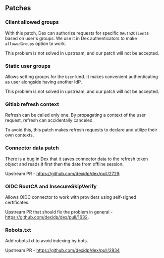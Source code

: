 ## Patches

### Client allowed groups

With this patch, Dex can authorize requests for specific `OAuth2Client`s based on user's groups. 
We use it in Dex authenticators to make `allowedGroups` option to work.

This problem is not solved in upstream, and our patch will not be accepted.

### Static user groups

Allows setting groups for the `User` kind. It makes convenient authenticating as user alongside having another IdP.

This problem is not solved in upstream, and our patch will not be accepted.

### Gitlab refresh context

Refresh can be called only one. By propagating a context of the user request, refresh can accidentally canceled.

To avoid this, this patch makes refresh requests to declare and utilize their own contexts.

### Connector data patch

There is a bug in Dex that it saves connector data to the refresh token object and reads it first then the date from offline session.

Upstream PR - https://github.com/dexidp/dex/pull/2729.

### OIDC RootCA and InsecureSkipVerify

Allows OIDC connector to work with providers using self-signed certificates.

Upstream PR that should fix the problem in general - https://github.com/dexidp/dex/pull/1632.

### Robots.txt

Add robots.txt to avoid indexing by bots.

Upstream PR  - https://github.com/dexidp/dex/pull/2834
